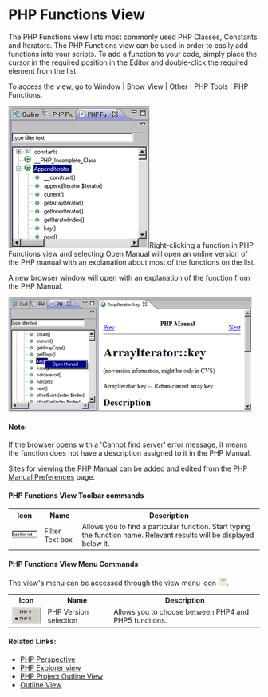 # PHP Functions View

<!--context:php_functions_view-->

The PHP Functions view lists most commonly used PHP Classes, Constants and Iterators. The PHP Functions view can be used in order to easily add functions into your scripts. To add a function to your code, simply place the cursor in the required position in the Editor and double-click the required element from the list.

To access the view, go to Window | Show View | Other | PHP Tools | PHP Functions.

![view_php_functions.png](images/view_php_functions.png "view_php_functions.png")Right-clicking a function in PHP Functions view and selecting Open Manual will open an online version of the PHP manual with an explanation about most of the functions on the list.

A new browser window will open with an explanation of the function from the PHP Manual.

![phpmanual_integration.png](images/phpmanual_integration.png "phpmanual_integration.png")

<!--note-start-->

#### Note:

If the browser opens with a 'Cannot find server' error message, it means the function does not have a description assigned to it in the PHP Manual.

Sites for viewing the PHP Manual can be added and edited from the [PHP Manual Preferences](../../../032-reference/032-preferences/072-php_manual.md) page.

<!--note-end-->

#### PHP Functions View Toolbar commands

<table>
	<tr><th>Icon</th>
	<th>Name</th>
	<th>Description</th></tr>
	<tr><td><img src="images/filter_text_box.png" /></td>
	<td>Filter Text box</td>
	<td>Allows you to find a particular function. Start typing the function name. Relevant results will be displayed below it.</td></tr>
</table>

#### PHP Functions View Menu Commands

The view's menu can be accessed through the view menu icon ![menu_icon.png](images/menu_icon.png "menu_icon.png").

<table>
	<tr><th>Icon</th>
	<th>Name</th>
	<th>Description</th></tr>
	<tr><td><img src="images/menu_icon_functions_view.png" /></td>
	<td>PHP Version selection</td>
	<td>Allows you to choose between PHP4 and PHP5 functions.</td></tr>
</table>

<!--links-start-->

#### Related Links:

 * [PHP Perspective](../../../032-reference/008-php_perspectives_and_views/008-php_perspective_views/000-index.md)
 * [PHP Explorer view](../../../032-reference/008-php_perspectives_and_views/008-php_perspective_views/008-php_explorer_view.md)
 * [PHP Project Outline View](016-project_outline_view.md)
 * [Outline View](../../../032-reference/008-php_perspectives_and_views/008-php_perspective_views/016-php_outline_view.md)

<!--links-end-->
